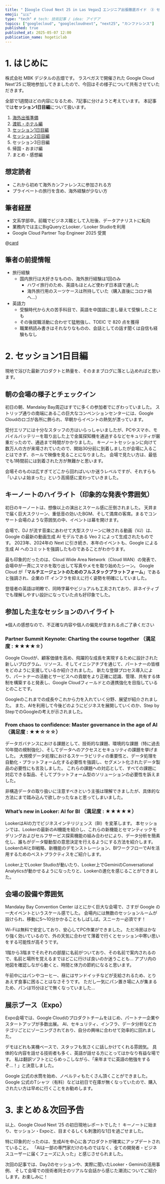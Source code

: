 ```yaml
---
title: "【Google Cloud Next 25 in Las Vegas】エンジニア出張徹底ガイド　③ セッション1日目編"
emoji: "🇺🇸"
type: "tech" # tech: 技術記事 / idea: アイデア
topics: ["googlecloud", "googlecloudnext", "next25", "カンファレンス"]
published: true
published_at: 2025-05-07 12:00
publication_name: hogeticlab
---
```

# 1. はじめに
株式会社 MBK デジタルの古畑です。
ラスベガスで開催された Google Cloud Next'25 に現地参加してきましたので、今回はその様子について共有させていただきます。

全部で1週間ほどの内容になるため、7記事に分けようと考えています。
本記事では**セッション1日目編**について扱います。

1. [海外出張準備](https://zenn.dev/hogeticlab/articles/009f15ab6eb41a)
2. [渡航・ホテル編](https://zenn.dev/hogeticlab/articles/06e344d908bb2d)
3. [セッション1日目編](https://zenn.dev/hogeticlab/articles/a034352e7eb44a)
4. [セッション2日目編](https://zenn.dev/hogeticlab/articles/cc68c12598048c)
5. セッション3日目編
6. 帰国・おまけ編
7. まとめ・感想編

## 想定読者
- これから初めて海外カンファレンスに参加される方
- プライベートの旅行を含め、海外経験が少ない方

## 筆者経歴
- 文系学部卒。前職でビジネス職として入社後、データアナリストに転向
- 業務内では主にBigQueryとLooker／Looker Studioを利用
- Google Cloud Partner Top Engineer 2025 受賞

@[card](https://zenn.dev/hogeticlab/articles/a2cf821a678d22)

## 筆者の前提情報
- 旅行経験
    - 国内旅行は大好きなものの、海外旅行経験は1回のみ 
        - ハワイ旅行のため、英語もほとんど使わず日本語で通した
        - 海外旅行用のスーツケースは所持していた（購入直後にコロナ禍へ…）
- 英語力
    - 受験時代から大の苦手科目で、英語を中国語に差し替えて受験したことも
    - その後就職活動に合わせて猛勉強し、TOEIC で 820 点を獲得
    - 職業柄読み書きはそれなりなものの、会話としての話す聞くは自信も経験もなし

# 2. セッション1日目編
現地で浴びた最新プロダクトと熱量を、そのままブログに落とし込めればと思います。

## 朝の会場の様子とチェックイン
初日の朝、Mandalay Bay周辺はすでに多くの参加者でにぎわっていました。
ストリップ通りの南端にあるこの巨大なコンベンションセンターには、Google Cloudのロゴが各所に飾られ、早朝からイベントの熱気が漂っています。

受付エリアには十分なスタッフの方はいらっしゃいましたが、PCやスマホ、モバイルバッテリーを取り出した上で金属探知機を通過するなどセキュリティが厳重だったので、通過まで時間がかかりました。
キーノートセッションに向けて数万人の方が来場されていたので、開始30分前に到着しましたが会場に入ることはできず、ホールで映像を見ることになりました。
会場で見たい方は、最低でも1時間前には到着された方が無難かと思います。

会場そのものは広すぎてどこから回ればいいか迷うレベルですが、それすらも「いよいよ始まった」という高揚感に変わっていきました。

## キーノートのハイライト（印象的な発表や雰囲気）
初日のキーノートは、想像以上の演出とスケール感に圧倒されました。
天井まで届く巨大スクリーン、重低音の効いたBGM、そして満席の客席。まるでコンサート会場のような雰囲気の中、イベントは幕を開けます。

会場で、DJ が流す音楽にあわせて大型スクリーンに映される動画（VJ）は、Google の最新の動画生成 AI モデルである Veo 2 によって生成されたものです。
2023年、2024年の Next に引き続き、本年のイベントも、Google による生成 AI へのコミットを強調したものであることがわかります。

最も印象的だったのは、Cloud Wide Area Network（Cloud WAN）の発表で、会場中が一斉にスマホを取り出して写真やメモを取り始めたシーン。
Google Cloud が「**マルチエージェントのためのフルスタックプラットフォーム**」であると強調され、企業の IT インフラを抑えに行く姿勢を明確にしていました。

登壇者の英語は明瞭で、同時字幕やビジュアルも工夫されており、非ネイティブでも理解しやすい設計になっていた点も好印象でした。

## 参加した主なセッションのハイライト
※個人の感想なので、不正確な内容や個人の偏見が含まれる点ご了承ください

### Partner Summit Keynote: Charting the course together （満足度 : ★★★★☆）
Google Cloudが、顧客価値を高め、飛躍的な成長を実現するために設計された新しいプログラム、リソース、そしてイニシアチブを通じて、パートナーの皆様をどのように支援しているか紹介されました。
新たな登録プロセス導入により、パートナーの活動とサービスへの貢献をより正確に認識、管理、共有する体制を構築すると発表し、Google Cloudフィールドとの連携強化を目指しているとのことです。

Googleのこれまでの成長やこれから力を入れていく分野、展望が紹介されました。
また、AIを利用して今後どのようにビジネスを展開していくのか、Step by StepでのGoogleの考えが示されました。

### From chaos to confidence: Master governance in the age of AI （満足度 : ★★☆☆☆）
データガバナンスにおける課題として、技術的な課題、環境的な課題（特に過去10年間の規制強化）、そしてデータへのアクセスとセキュリティの課題を挙げました。
大規模データ処理におけるスケーラビリティの重要性と、データ処理を自動化・プラットフォーム化する必要性を強調し、セグメント化されたデータ製品の必要性にも言及しました。 
これらの課題への対応として、すべての課題に対応できる製品、そしてプラットフォーム型のソリューションの必要性を訴えました。

非構造データの取り扱いに注意すべきという主張は理解できましたが、具体的な方法にまで踏み込んで欲しかったなぁと思ってしまいました。

### What’s new in Looker: AI for BI （満足度 : ★★★★★）
LookerはAIの力でビジネスインテリジェンス（BI）を変革します。
本セッションでは、Lookerの最新のAI機能を紹介し、これらの新機能とセマンティックモデリングおよびセルフサービス探索機能の組み合わせにより、データ分析を簡素化し、誰もがデータ駆動型の意思決定を行えるようにする方法を紹介します。LookerのAIとBI戦略、新機能のデモンストレーション、BIワークフローでAIを活用するためのベストプラクティスをご紹介します。

Looker上でLooker Studioが動いたり、Looker上でGeminiのConversational Analyticsが動かせるようになったりと、Lookerの進化を感じることができました。

## 会場の設備や雰囲気
Mandalay Bay Convention Center はとにかく巨大な会場で、さすが Google の一大イベントというスケール感でした。
会場内には無数のセッションルームが設けられ、移動に5〜10分かかることもしばしば。スニーカー必須です！

Wi-Fiは無料で安定しており、安心してPC作業ができました。
ただ冷房はかなり強く効いているので、外の天気に合わせて薄着で行くとセッション中寒い思いをする可能性が高そうです。

1階から3階までそれぞれの部屋に名前がついており、その名前で案内されるので、名前と場所を覚えるまではどこに行けば良いのか迷うことも…
アプリ内の地図を確認しながら動くと、時間と体力の節約になると思います。

午前中にはパンやコーヒー、昼にはサンドイッチなどが支給されるため、とりあえず食事に困ることはなさそうです。
ただし一気にパン置き場に人が集まるため、パンは15分ほどで無くなっていました…

## 展示ブース（Expo）
Expo会場では、Google Cloudのプロダクトチームをはじめ、パートナー企業やスタートアップが多数出展。
AI、セキュリティ、インフラ、データ分析などカテゴリごとにゾーニングされており、自分の興味に合わせて効率的に回れました。

デモはどれも実機ベースで、スタッフも気さくに話しかけてくれる雰囲気。
具体的な内容を話せる技術者も多く、英語が話せる方にとってはかなり有益な場です。
私は翻訳ソフトとにらめっこしながら、「来年までに英語の勉強をするぞ…！」と決意しました。

Google 公式の水筒を始め、ノベルティもたくさん頂くことができました。
Google 公式のTシャツ（有料）などは初日で在庫が無くなっていたので、購入されたい方は早めに行くことをお勧めします。

# 3. まとめ＆次回予告
以上、Google Cloud Next ’25 の初日現地レポートでした！
キーノートに始まり、セッション・Expoと、目まぐるしくも刺激的な1日を過ごせました。

特に印象的だったのは、生成AIを中心に各プロダクトが確実にアップデートされていること。
「AIは一部の専門家だけのものではなく、全ての開発者・ビジネスユーザーに届くフェーズに入った」と感じさせられました。

次回の記事では、Day2のセッションや、実際に聞いたLooker・Geminiの活用事例、
そして会場での技術者同士のリアルな会話から感じた潮流についてご紹介します。お楽しみに！

